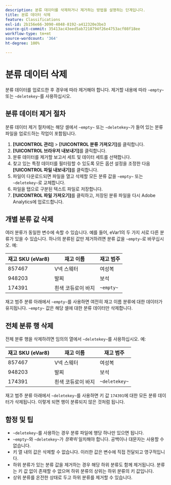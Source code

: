 ```yaml
---
description: 분류 데이터를 삭제하거나 제거하는 방법을 설명하는 단계입니다.
title: 분류 데이터 삭제
feature: Classifications
exl-id: 2b156e66-3090-4048-8192-a412320e3be3
source-git-commit: 35413ac43eed5ab7218794f26e4753acf08f18ee
workflow-type: tm+mt
source-wordcount: '364'
ht-degree: 100%

---
```


# 분류 데이터 삭제

분류 데이터를 업로드한 후 경우에 따라 제거해야 합니다. 제거할 내용에 따라 `~empty~` 또는 `~deletekey~`를 사용하십시오.

## 분류 데이터 제거 절차

분류 데이터 제거 절차에는 해당 셀에서 `~empty~` 또는 `~deletekey~`가 들어 있는 분류 파일을 업로드하는 작업이 포함됩니다.

1. **[!UICONTROL 관리]** > **[!UICONTROL 분류 가져오기]**&#x200B;를 클릭합니다.
1. **[!UICONTROL 브라우저 내보내기]**&#x200B;를 클릭합니다.
1. 분류 데이터를 제거할 보고서 세트 및 데이터 세트를 선택합니다.
1. 찾고 있는 특정 데이터를 필터링할 수 있도록 모든 옵션 설정을 조정한 다음 **[!UICONTROL 파일 내보내기]**&#x200B;를 클릭합니다.
1. 파일이 다운로드되면 파일을 열고 삭제할 모든 분류 값을 `~empty~` 또는 `~deletekey~`로 교체합니다.
1. 파일을 탭으로 구분된 텍스트 파일로 저장합니다.
1. **[!UICONTROL 파일 가져오기]**&#x200B;를 클릭하고, 저장된 분류 파일을 다시 Adobe Analytics에 업로드합니다.

## 개별 분류 값 삭제

여러 분류가 동일한 변수에 속할 수 있습니다. 예를 들어, eVar1의 두 가지 서로 다른 분류가 있을 수 있습니다. 하나의 분류된 값만 제거하려면 분류 값을 `~empty~`로 바꾸십시오. 예:

| 재고 SKU (eVar8) | 재고 이름 | 재고 범주 |
| --- | --- | --- |
| 857467 | V넥 스웨터 | 여성복 |
| 948203 | 발찌 | 보석 |
| 174391 | 흰색 코듀로이 바지 | `~empty~` |

재고 범주 분류 아래에서 `~empty~`를 사용하면 여전히 재고 이름 분류에 대한 데이터가 유지됩니다. `~empty~` 값은 해당 셀에 대한 분류 데이터만 삭제합니다.

## 전체 분류 행 삭제

전체 분류 행을 삭제하려면 임의의 열에서 `~deletekey~`를 사용하십시오. 예:

| 재고 SKU (eVar8) | 재고 이름 | 재고 범주 |
| --- | --- | --- |
| 857467 | V넥 스웨터 | 여성복 |
| 948203 | 발찌 | 보석 |
| 174391 | 흰색 코듀로이 바지 | `~deletekey~` |

재고 범주 분류 아래에서 `~deletekey~`를 사용하면 키 값 `174391`에 대한 모든 분류 데이터가 삭제됩니다. 이렇게 되면 행이 분류되지 않은 것처럼 됩니다.

## 함정 및 팁

* `~deletekey~`를 사용하는 경우 분류 파일에 행당 하나만 있으면 됩니다.
* `~empty~`와 `~deletekey~`가 *정확히* 일치해야 합니다. 공백이나 대문자는 사용할 수 없습니다.
* 키 열 내의 값은 삭제할 수 없습니다. 이러한 값은 변수에 직접 전달되고 영구적입니다.
* 하위 분류가 있는 분류 값을 제거하는 경우 해당 하위 분류도 함께 제거됩니다. 분류는 키 값 없이 존재할 수 없으며 하위 분류의 상위는 하위 분류의 키 값입니다.
* 상위 분류를 온전한 상태로 두고 하위 분류를 제거할 수 있습니다.
